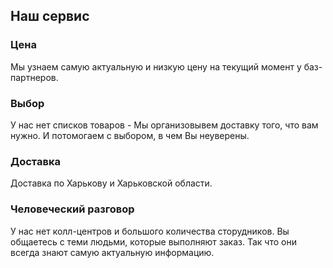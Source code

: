 ## Наш сервис

### Цена
Мы узнаем самую актуальную и низкую цену на текущий момент у баз-партнеров.
### Выбор
У нас нет списков товаров -  Мы организовывем доставку того, что вам нужно.
И потомогаем с выбором, в чем Вы неуверены.
### Доставка
Доставка по Харькову и Харьковской области.
### Человеческий разговор
У нас нет колл-центров и большого количества сторудников.
Вы общаетесь с теми людьми, которые выполняют заказ.
Так что они всегда знают самую актуальную информацию.